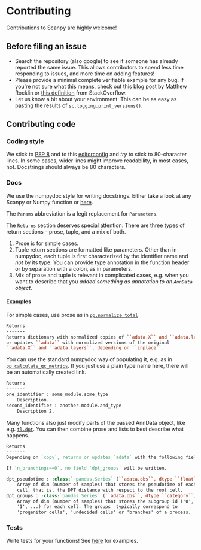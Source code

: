 Contributing
============

Contributions to Scanpy are highly welcome!

Before filing an issue
----------------------
* Search the repository (also google) to see if someone has already reported the same issue.
  This allows contributors to spend less time responding to issues, and more time on adding features!
* Please provide a minimal complete verifiable example for any bug.
  If you're not sure what this means, check out
  [this blog post](http://matthewrocklin.com/blog/work/2018/02/28/minimal-bug-reports)
  by Matthew Rocklin or [this definition](https://stackoverflow.com/help/mcve) from StackOverflow.
* Let us know a bit about your environment.
  This can be as easy as pasting the results of `sc.logging.print_versions()`.

Contributing code
-----------------
### Coding style
We stick to [PEP 8](https://www.python.org/dev/peps/pep-0008) and to this
[editorconfig](https://github.com/theislab/scanpy/blob/master/.editorconfig)
and *try* to stick to 80-character lines.
In some cases, wider lines might improve readability, in most cases, not.
Docstrings should always be 80 characters.

### Docs
We use the numpydoc style for writing docstrings.
Either take a look at any Scanpy or Numpy function or
[here](http://sphinxcontrib-napoleon.readthedocs.io/en/latest/example_numpy.html).

The `Params` abbreviation is a legit replacement for `Parameters`.

The `Returns` section deserves special attention:
There are three types of return sections – prose, tuple, and a mix of both.

1. Prose is for simple cases.
2. Tuple return sections are formatted like parameters.
   Other than in numpydoc, each tuple is first characterized by the identifier name
   and *not* by its type. You can provide type annotation in the function header
   or by separation with a colon, as in parameters.
3. Mix of prose and tuple is relevant in complicated cases,
   e.g. when you want to describe that you *added something as annotation to an `AnnData` object*.

#### Examples
For simple cases, use prose as in [`pp.normalize_total`](https://scanpy.readthedocs.io/en/latest/api/scanpy.pp.normalize_total.html)

```rst
Returns
-------
Returns dictionary with normalized copies of ``adata.X`` and ``adata.layers``
or updates ``adata`` with normalized versions of the original
``adata.X`` and ``adata.layers``, depending on ``inplace``.
```

You can use the standard numpydoc way of populating it, e.g. as in
[`pp.calculate_qc_metrics`](https://scanpy.readthedocs.io/en/latest/api/scanpy.pp.calculate_qc_metrics.html).
If you just use a plain type name here, there will be an automatically created link.

```rst
Returns
-------
one_identifier : some_module.some_type
    Description.
second_identifier : another.module.and_type
    Description 2.
```

Many functions also just modify parts of the passed AnnData object,
like e.g. [`tl.dpt`](https://scanpy.readthedocs.io/en/latest/api/scanpy.tl.dpt.html).
You can then combine prose and lists to best describe what happens.

```rst
Returns
-------
Depending on `copy`, returns or updates `adata` with the following fields.

If `n_branchings==0`, no field `dpt_groups` will be written.

dpt_pseudotime : :class:`~pandas.Series` (``adata.obs``, dtype ``float``)
    Array of dim (number of samples) that stores the pseudotime of each
    cell, that is, the DPT distance with respect to the root cell.
dpt_groups : :class:`pandas.Series` (``adata.obs``, dtype ``category``)
    Array of dim (number of samples) that stores the subgroup id ('0',
    '1', ...) for each cell. The groups  typically correspond to
    'progenitor cells', 'undecided cells' or 'branches' of a process.
```

### Tests

Write tests for your functions! See
[here](https://github.com/theislab/scanpy/tree/master/scanpy/tests) for examples.

